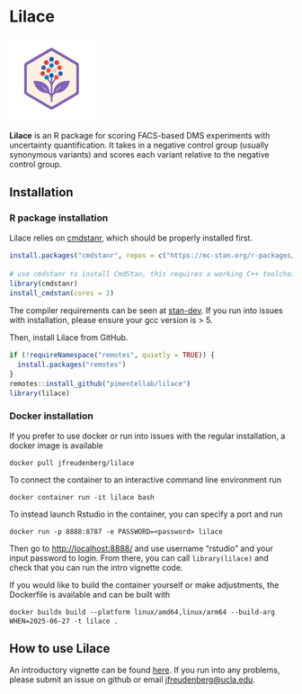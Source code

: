 
<!-- README.md is generated from README.Rmd. Please edit that file -->

# Lilace

<!-- badges: start -->
<!-- badges: end -->
<p align="left">
<img src="man/figures/lilace-logo.png" width="150">
</p>

**Lilace** is an R package for scoring FACS-based DMS experiments with
uncertainty quantification. It takes in a negative control group
(usually synonymous variants) and scores each variant relative to the
negative control group.

## Installation

### R package installation

Lilace relies on [cmdstanr](https://mc-stan.org/cmdstanr/), which should
be properly installed first.

``` r
install.packages("cmdstanr", repos = c("https://mc-stan.org/r-packages/", getOption("repos")))

# use cmdstanr to install CmdStan, this requires a working C++ toolchain and compiler
library(cmdstanr)
install_cmdstan(cores = 2)
```

The compiler requirements can be seen at
[stan-dev](https://github.com/stan-dev/stan/wiki/Coding-Style-and-Idioms#supported-cpp-versions-and-compilers).
If you run into issues with installation, please ensure your gcc version
is \> 5.

Then, install Lilace from GitHub.

``` r
if (!requireNamespace("remotes", quietly = TRUE)) {
  install.packages("remotes")
}
remotes::install_github("pimentellab/lilace")
library(lilace)
```

### Docker installation

If you prefer to use docker or run into issues with the regular
installation, a docker image is available

    docker pull jfreudenberg/lilace

To connect the container to an interactive command line environment run

    docker container run -it lilace bash

To instead launch Rstudio in the container, you can specify a port and
run

    docker run -p 8888:8787 -e PASSWORD=<password> lilace

Then go to <http://localhost:8888/> and use username “rstudio” and your
input password to login. From there, you can call `library(lilace)` and
check that you can run the intro vignette code.

If you would like to build the container yourself or make adjustments,
the Dockerfile is available and can be built with

    docker buildx build --platform linux/amd64,linux/arm64 --build-arg WHEN=2025-06-27 -t lilace .

## How to use Lilace

An introductory vignette can be found
[here](https://pimentellab.com/lilace/articles/intro.html). If you run
into any problems, please submit an issue on github or email
<jfreudenberg@ucla.edu>.
